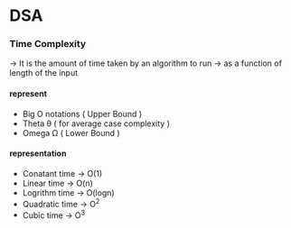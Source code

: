 # DSA

### Time Complexity
-> It is the amount of time taken by an algorithm to run
-> as a function of length of the input

#### represent
-  Big O notations ( Upper Bound )
-  Theta θ         ( for average case complexity )
-  Omega Ω         ( Lower Bound )

#### representation
- Conatant time  -> O(1)
- Linear time    -> O(n)
- Logrithm time  -> O(logn)
- Quadratic time -> O<sup>2</sup>
- Cubic time     -> O<sup>3</sup>

